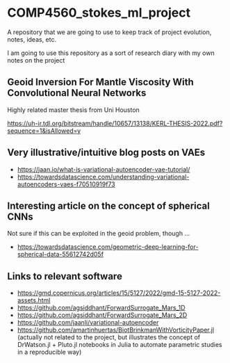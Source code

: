 # COMP4560_stokes_ml_project
A repository that we are going to use to keep track of project evolution, notes, ideas, etc.

I am going to use this repository as a sort of research diary with my own notes on the project

## Geoid Inversion For Mantle Viscosity With Convolutional Neural Networks

Highly related master thesis from Uni Houston

https://uh-ir.tdl.org/bitstream/handle/10657/13138/KERL-THESIS-2022.pdf?sequence=1&isAllowed=y

## Very illustrative/intuitive blog posts on VAEs

* https://jaan.io/what-is-variational-autoencoder-vae-tutorial/
* https://towardsdatascience.com/understanding-variational-autoencoders-vaes-f70510919f73

## Interesting article on the concept of spherical CNNs 

Not sure if this can be exploited in the geoid problem, though ...

* https://towardsdatascience.com/geometric-deep-learning-for-spherical-data-55612742d05f

## Links to relevant software

* https://gmd.copernicus.org/articles/15/5127/2022/gmd-15-5127-2022-assets.html
* https://github.com/agsiddhant/ForwardSurrogate_Mars_1D
* https://github.com/agsiddhant/ForwardSurrogate_Mars_2D
* https://github.com/jaanli/variational-autoencoder
* https://github.com/amartinhuertas/BiotBrinkmanWithVorticityPaper.jl (actually not related  to the project, but illustrates the concept of DrWatson.jl + Pluto.jl notebooks in Julia to automate parametric studies in a reproducible way)
